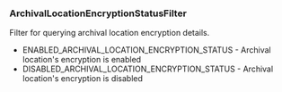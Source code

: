 ### ArchivalLocationEncryptionStatusFilter
Filter for querying archival location encryption details.

- ENABLED_ARCHIVAL_LOCATION_ENCRYPTION_STATUS - Archival location's encryption is enabled
- DISABLED_ARCHIVAL_LOCATION_ENCRYPTION_STATUS - Archival location's encryption is disabled
